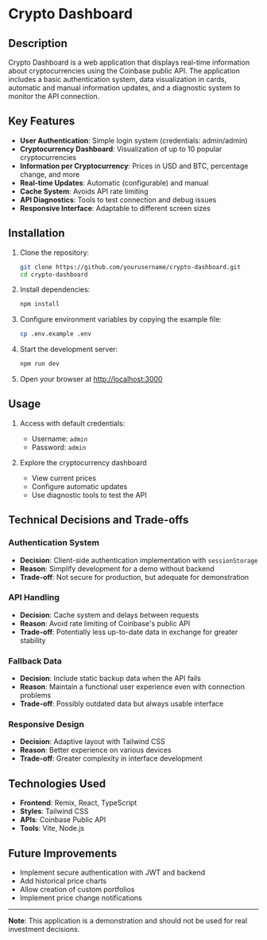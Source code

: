 # Crypto Dashboard

## Description

Crypto Dashboard is a web application that displays real-time information about cryptocurrencies using the Coinbase public API. The application includes a basic authentication system, data visualization in cards, automatic and manual information updates, and a diagnostic system to monitor the API connection.

## Key Features

- **User Authentication**: Simple login system (credentials: admin/admin)
- **Cryptocurrency Dashboard**: Visualization of up to 10 popular cryptocurrencies
- **Information per Cryptocurrency**: Prices in USD and BTC, percentage change, and more
- **Real-time Updates**: Automatic (configurable) and manual
- **Cache System**: Avoids API rate limiting
- **API Diagnostics**: Tools to test connection and debug issues
- **Responsive Interface**: Adaptable to different screen sizes

## Installation

1. Clone the repository:
   ```bash
   git clone https://github.com/yourusername/crypto-dashboard.git
   cd crypto-dashboard
   ```

2. Install dependencies:
   ```bash
   npm install
   ```

3. Configure environment variables by copying the example file:
   ```bash
   cp .env.example .env
   ```

4. Start the development server:
   ```bash
   npm run dev
   ```

5. Open your browser at [http://localhost:3000](http://localhost:3000)

## Usage

1. Access with default credentials:
   - Username: `admin`
   - Password: `admin`

2. Explore the cryptocurrency dashboard
   - View current prices
   - Configure automatic updates
   - Use diagnostic tools to test the API

## Technical Decisions and Trade-offs

### Authentication System
- **Decision**: Client-side authentication implementation with `sessionStorage`
- **Reason**: Simplify development for a demo without backend
- **Trade-off**: Not secure for production, but adequate for demonstration

### API Handling
- **Decision**: Cache system and delays between requests
- **Reason**: Avoid rate limiting of Coinbase's public API
- **Trade-off**: Potentially less up-to-date data in exchange for greater stability

### Fallback Data
- **Decision**: Include static backup data when the API fails
- **Reason**: Maintain a functional user experience even with connection problems
- **Trade-off**: Possibly outdated data but always usable interface

### Responsive Design
- **Decision**: Adaptive layout with Tailwind CSS
- **Reason**: Better experience on various devices
- **Trade-off**: Greater complexity in interface development

## Technologies Used

- **Frontend**: Remix, React, TypeScript
- **Styles**: Tailwind CSS
- **APIs**: Coinbase Public API
- **Tools**: Vite, Node.js

## Future Improvements

- Implement secure authentication with JWT and backend
- Add historical price charts
- Allow creation of custom portfolios
- Implement price change notifications

---

**Note**: This application is a demonstration and should not be used for real investment decisions. 